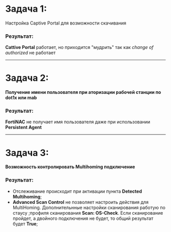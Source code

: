 # **Задача 1**:

Настройка Captive Portal для возможности скачивания

### Результат:

**Cattive Portal** работает, но приходится "мудрить" так как *change of authorized* не работает

***

# **Задача 2**: 

**Получение имени пользователя при аторизации рабочей станции по dot1x или mab**

### Результат:
    
**FortiNAC** не получает имя пользователя даже при использовании **Persistent Agent**

***

# **Задача 3**:

**Возможность контролировать Multihoming подключение**

### Результат:

* Отслеживание происходит при активации пункта **Detected Multihoming**;
* **Advanced Scan Control** не позволяет настроить действия для MultiHoming. Дополнительнные настройки сканирования работую по стаусу ;профиля сканирования **Scan: OS-Check**. Если сканирование пройдет, а двойного подключения не будет, то общий результат будет **True**;




